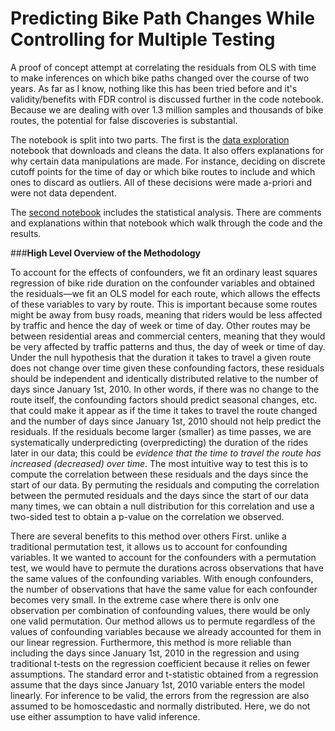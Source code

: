 # Predicting Bike Path Changes While Controlling for Multiple Testing

A proof of concept attempt at correlating the residuals from OLS with time to make inferences on which bike paths changed over the course of two years. As far as I know, nothing like this has been tried before and it's validity/benefits with FDR control is discussed further in the code notebook. Because we are dealing with over 1.3 million samples and thousands of bike routes, the potential for false discoveries is substantial.

The notebook is split into two parts. The first is the [data exploration](https://github.com/GabeNicholson/Predicting-Bikepath-Changes-With-FDR-Control/blob/main/(1)%20data_exploration.ipynb) notebook that downloads and cleans the data. It also offers explanations for why certain data manipulations are made. For instance, deciding on discrete cutoff points for the time of day or which bike routes to include and which ones to discard as outliers. All of these decisions were made a-priori and were not data dependent.

The [second notebook](https://github.com/GabeNicholson/Predicting-Bikepath-Changes-With-FDR-Control/blob/main/(2)%20Model%20Prediction.ipynb) includes the statistical analysis. There are comments and explanations within that notebook which walk through the code and the results.

###**High Level Overview of the Methodology**

To account for the effects of confounders, we fit an ordinary least squares
regression of bike ride duration on the confounder variables and obtained the residuals—we fit an OLS model for each route, which allows the effects of these variables to vary by route. This is important because
some routes might be away from busy roads, meaning that riders would be less affected by traffic
and hence the day of week or time of day. Other routes may be between residential areas and
commercial centers, meaning that they would be very affected by traffic patterns and thus, the
day of week or time of day. Under the null hypothesis that the duration it takes to travel a given
route does not change over time given these confounding factors, these residuals should be
independent and identically distributed relative to the number of days since January 1st, 2010. In
other words, if there was no change to the route itself, the confounding factors should predict
seasonal changes, etc. that could make it appear as if the time it takes to travel the route changed
and the number of days since January 1st, 2010 should not help predict the residuals. If the
residuals become larger (smaller) as time passes, we are systematically underpredicting
(overpredicting) the duration of the rides later in our data; this could be *evidence that the time to
travel the route has increased (decreased) over time*. The most intuitive way to test this is to compute the correlation between these residuals and the days since the start of our data. By permuting the residuals and computing the correlation between the permuted residuals and the days since the start of our data many times, we can obtain a null distribution for this correlation and use a two-sided test to obtain a p-value on the correlation we observed.

There are several benefits to this method over others First. unlike a traditional
permutation test, it allows us to account for confounding variables. It we wanted to account for
the confounders with a permutation test, we would have to permute the durations across
observations that have the same values of the confounding variables. With enough confounders,
the number of observations that have the same value for each confounder becomes very small. In
the extreme case where there is onlv one observation per combination of confounding values,
there would be only one valid permutation. Our method allows us to permute regardless of the
values of confounding variables because we already accounted for them in our linear regression.
Furthermore, this method is more reliable than including the days since January 1st, 2010 in the
regression and using traditional t-tests on the regression coefficient because it relies on fewer
assumptions. The standard error and t-statistic obtained from a regression assume that the days
since January 1st, 2010 variable enters the model linearly. For inference to be valid, the errors
from the regression are also assumed to be homoscedastic and normally distributed. Here, we do
not use either assumption to have valid inference.
